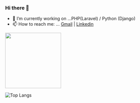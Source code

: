 ### Hi there 👋

- 🔭 I’m currently working on ...PHP(Laravel) / Python (Django) 
- 📫 How to reach me: ... [Gmail](mailto:pandeygaurav068@gmail.com) | [Linkedin](https://www.linkedin.com/in/gaurav-pandey-668141159/)

<img height="180em" src="https://github-readme-stats.vercel.app/api?username=gauravpandey068&show_icons=true&hide_border=true&&count_private=true&include_all_commits=true" />

![Top Langs](https://github-readme-stats.vercel.app/api/top-langs/?username=gauravpandey068)

